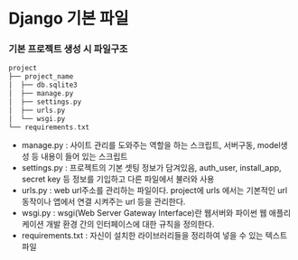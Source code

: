 # Django 기본 파일
### 기본 프로젝트 생성 시 파일구조
```c
project 
├── project_name
│  ├── db.sqlite3
│  ├── manage.py
│  ├── settings.py
│  ├── urls.py
│  └── wsgi.py
└── requirements.txt
```
- manage.py : 사이트 관리를 도와주는 역할을 하는 스크립트, 서버구동, model생성 등 내용이 들어 있는 스크립트
- settings.py : 프로젝트의 기본 셋팅 정보가 담겨있음, auth_user, install_app, secret key 등 정보를 기입하고 다른 파일에서 불러와 사용
- urls.py : web url주소를 관리하는 파일이다. project에 urls 에서는 기본적인 url동작이나 앱에서 연결 시켜주는 url 등을 관리한다.
- wsgi.py : wsgi(Web Server Gateway Interface)란 웹서버와 파이썬 웹 애플리케이션 개발 환경 간의 인터페이스에 대한 규칙을 정의한다.
- requirements.txt : 자신이 설치한 라이브러리들을 정리하여 넣을 수 있는 텍스트 파일 
